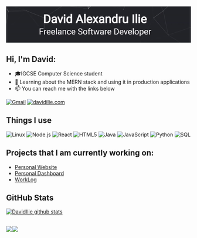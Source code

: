 [![Header](https://github.com/DavidIlie/DavidIlie/blob/main/profile_header.gif?raw=true)](https://davidilie.com)

## Hi, I'm David:

-   🎓IGCSE Computer Science student
-   :test_tube: Learning about the MERN stack and using it in production applications
-   :mailbox: You can reach me with the links below

[![Gmail](https://img.shields.io/badge/-EMAIL-D14836?style=for-the-badge&logo=gmail&logoColor=white)](mailto:david@davidilie.com)
[![davidilie.com](https://img.shields.io/badge/-DAVIDILIE.COM-000000?style=for-the-badge&logo=react&logoColor=white)](https://davidilie.com/)

## Things I use

![Linux](https://img.shields.io/badge/-Linux-222222?style=flat&logo=linux&logoColor=FCC624)
![Node.js](https://img.shields.io/badge/-Node.js-222222?style=flat&logo=node.js&logoColor=339933)
![React](https://img.shields.io/badge/-React-222222?style=flat&logo=React&logoColor=61DAFB)
![HTML5](https://img.shields.io/badge/-HTML5-000000?style=flat&logo=html5)
![Java](https://img.shields.io/badge/-Java-000000?style=flat&logo=java)
![JavaScript](https://img.shields.io/badge/-JavaScript-000000?style=flat&logo=javascript)
![Python](https://img.shields.io/badge/-Python-000000?style=flat&logo=python)
![SQL](https://img.shields.io/badge/-SQL-000000?style=flat&logo=postgresql)

## Projects that I am currently working on:

-   [Personal Website](https://github.com/davidilie/davidilie.com)
-   [Personal Dashboard](https://github.com/davidilie/personal-dashboard)
-   [WorkLog](https://github.com/WorkLogES)

## GitHub Stats

[![DavidIlie github stats](https://github-readme-stats.vercel.app/api?username=DavidIlie&count_private=true&show_icons=true&title_color=fff&icon_color=79ff97&text_color=9f9f9f&bg_color=151515)](https://github.com/anuraghazra/github-readme-stats)

<br />

<a href="https://github.com/DavidIlie/davidilie.com">
  <img align="left" src="https://github-readme-stats.vercel.app/api/pin/?username=DavidIlie&repo=davidilie.com&title_color=fff&icon_color=79ff97&text_color=9f9f9f&bg_color=151515" />
</a>

<a href="https://github.com/DavidIlie/personal-dashboard">
  <img align="left" src="https://github-readme-stats.vercel.app/api/pin/?username=DavidIlie&repo=personal-dashboard&title_color=fff&icon_color=79ff97&text_color=9f9f9f&bg_color=151515" />
</a>
